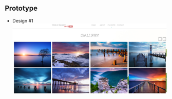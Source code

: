 
## Prototype

* Design #1
![Gallery](https://github.com/cw-infinite/CW_Main/blob/master/UXUI/gal.png)
